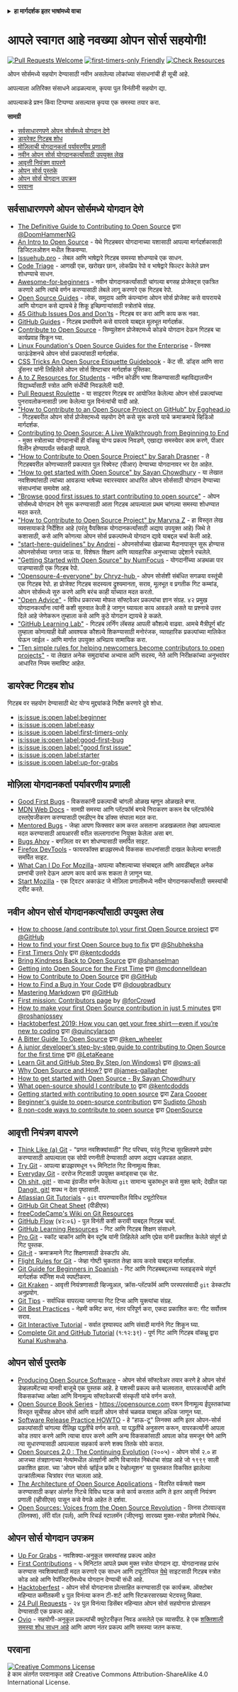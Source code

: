 <!-- Do not translate this -->
<details>
<summary>
<strong> हा मार्गदर्शक इतर भाषांमध्ये वाचा </strong>
</summary>
    <ul>
        <li><a href="./README.md"> English </a></li>
        <li><a href="./README-MR.md"> मराठी </a></li>
        <li><a href="./README-BN.md"> বাংলা </a></li>
        <li><a href="./README-CN.md"> 中文 </a></li>
        <li><a href="./README-RU.md"> русский </a></li>
        <li><a href="./README-RO.md"> Românesc </a></li>
        <li><a href="./README-IT.md"> Italiano </a></li>
        <li><a href="./README-ES.md"> Español </a></li>
        <li><a href="./README-pt-BR.md"> Português (BR) </a></li>
        <li><a href="./README-DE.md"> Deutsch </a></li>
        <li><a href="./README-GR.md"> Ελληνικά </a></li>
        <li><a href="./README-FR.md"> Français </a></li>
        <li><a href="./README-KO.md"> 한국어 </a></li>
        <li><a href="./README-JA.md"> 日本語 </a></li>
    </ul>
</details>
<!-- Do not translate this -->

# आपले स्वागत आहे नवख्या ओपन सोर्स सहयोगी!

[![Pull Requests Welcome](https://img.shields.io/badge/PRs-welcome-brightgreen.svg?style=flat)](http://makeapullrequest.com)
[![first-timers-only Friendly](https://img.shields.io/badge/first--timers--only-friendly-blue.svg)](https://www.firsttimersonly.com/)
[![Check Resources](https://github.com/freeCodeCamp/how-to-contribute-to-open-source/actions/workflows/test.yml/badge.svg)](https://github.com/freeCodeCamp/how-to-contribute-to-open-source/actions/workflows/test.yml)

ओपन सोर्समध्ये सहयोग देण्यासाठी नवीन असलेल्या लोकांच्या संसाधनांची ही सूची आहे.

आपल्याला अतिरिक्त संसाधने आढळल्यास, कृपया पुल विनंतीनी सहयोग द्या.

आपल्याकडे प्रश्न किंवा टिप्पण्या असल्यास कृपया एक समस्या तयार करा.

**सामग्री**

- [सर्वसाधारणपणे ओपन सोर्समध्ये योगदान देणे](#सर्वसाधारणपणे-ओपन-सोर्समध्ये-योगदान-देणे)
- [डायरेक्ट गिटहब शोध](#डायरेक्ट-गिटहब-शोध)
- [मोज़िलाची योगदानकर्ता पर्यावरणीय प्रणाली](#मोज़िला-योगदानकर्ता-पर्यावरणीय-प्रणाली)
- [नवीन ओपन सोर्स योगदानकर्त्यांसाठी उपयुक्त लेख](#नवीन-ओपन-सोर्स-योगदानकर्त्यांसाठी-उपयुक्त-लेख)
- [आवृत्ती नियंत्रण वापरणे](#आवृत्ती-नियंत्रण-वापरणे)
- [ओपन सोर्स पुस्तके](#ओपन-सोर्स-पुस्तके)
- [ओपन सोर्स योगदान उपक्रम](#ओपन-सोर्स-योगदान-उपक्रम)
- [परवाना](#परवाना)

## सर्वसाधारणपणे ओपन सोर्समध्ये योगदान देणे
- [The Definitive Guide to Contributing to Open Source](https://www.freecodecamp.org/news/the-definitive-guide-to-contributing-to-open-source-900d5f9f2282/) द्वारा [@DoomHammerNG](https://twitter.com/DoomHammerNG)
- [An Intro to Open Source](https://www.digitalocean.com/community/tutorial_series/an-introduction-to-open-source) - येथे गिटहबवर योगदानाच्या यशासाठी आपल्या मार्गदर्शकासाठी डिजिटलओशन मधील शिकवण्या.
- [Issuehub.pro](http://issuehub.pro/) - लेबल आणि भाषेद्वारे गिटहब समस्या शोधण्याचे एक साधन.
- [Code Triage](https://www.codetriage.com/) - आणखी एक, खरोखर छान, लोकप्रिय रेपो व भाषेद्वारे फिल्टर केलेले प्रश्न शोधण्याचे साधन.
- [Awesome-for-beginners](https://github.com/MunGell/awesome-for-beginners) - नवीन योगदानकर्त्यांसाठी चांगल्या बगसह प्रोजेक्ट्स एकत्रित करणारे आणि त्यांचे वर्णन करण्यासाठी लेबले लागू करणारे एक गिटहब रेपो.
- [Open Source Guides](https://opensource.guide/) - लोक, समुदाय आणि कंपन्यांना ओपन सोर्स प्रोजेक्ट कसे वापरायचे आणि योगदान कसे द्यायचे हे शिकू इच्छिणाऱ्यांसाठी स्त्रोतांचे संग्रह.
- [45 Github Issues Dos and Don’ts](https://hackernoon.com/45-github-issues-dos-and-donts-dfec9ab4b612) - गिटहब वर करा आणि काय करू नका.
- [GitHub Guides](https://docs.github.com/en) - गिटहब प्रभावीपणे कसे वापरावे याबद्दल मूलभूत मार्गदर्शक.
- [Contribute to Open Source](https://github.com/danthareja/contribute-to-open-source) - सिम्युलेशन प्रोजेक्टमध्ये कोडचे योगदान देऊन गिटहब चा कार्यप्रवाह शिकून घ्या.
- [Linux Foundation's Open Source Guides for the Enterprise](https://www.linuxfoundation.org/resources/open-source-guides) - लिनक्स फाऊंडेशनचे ओपन सोर्स प्रकल्पांसाठी मार्गदर्शक.
- [CSS Tricks An Open Source Etiquette Guidebook](https://css-tricks.com/open-source-etiquette-guidebook/) - केंट सी. डॉड्स आणि सारा ड्रॅसनर यांनी लिहिलेले ओपन सोर्स शिष्टाचार मार्गदर्शक पुस्तिका.
- [A to Z Resources for Students](https://github.com/dipakkr/A-to-Z-Resources-for-Students) - नवीन कोडींग भाषा शिकण्यासाठी महाविद्यालयीन विद्यार्थ्यांसाठी स्त्रोत आणि संधींची निवडलेली यादी.
- [Pull Request Roulette](http://www.pullrequestroulette.com/) - या साइटवर गिटहब वर आयोजित केलेल्या ओपन सोर्स प्रकल्पांच्या पुनरावलोकनासाठी ज़मा केलेल्या पुल विनंत्यांची यादी आहे.
- ["How to Contribute to an Open Source Project on GitHub" by Egghead.io](https://egghead.io/courses/how-to-contribute-to-an-open-source-project-on-github) - गिटहबवरील ओपन सोर्स प्रोजेक्टमध्ये सहयोग देणे कसे सुरू करावे याचे क्रमाक्रमाचे व्हिडिओ मार्गदर्शक.
- [Contributing to Open Source: A Live Walkthrough from Beginning to End](https://medium.com/@kevinjin/contributing-to-open-source-walkthrough-part-0-b3dc43e6b720) - मुक्त स्त्रोताच्या योगदानाची ही वॉकथ्रू योग्य प्रकल्प निवडणे, एखाद्या समस्येवर काम करणे, पीआर विलीन होण्यापर्यंत सर्वकाही व्यापते.
- ["How to Contribute to Open Source Project" by Sarah Drasner](https://css-tricks.com/how-to-contribute-to-an-open-source-project/) - ते गिटहबवरील कोणाच्यातरी प्रकल्पात पुल रिक्वेस्ट (पीआर) देण्याच्या योगदानावर भर देत आहेत.
- ["How to get started with Open Source" by Sayan Chowdhury](https://www.hackerearth.com/getstarted-opensource/) - या लेखात नवशिक्यांसाठी त्यांच्या आवडत्या भाषेच्या स्वारस्यावर आधारित ओपन सोर्ससाठी योगदान देण्याच्या संसाधनांचा समावेश आहे.
- ["Browse good first issues to start contributing to open source"](https://github.blog/2020-01-22-browse-good-first-issues-to-start-contributing-to-open-source/) - ओपन सोर्समध्ये योगदान देणे सुरू करण्यासाठी आता गिटहब आपल्याला प्रथम चांगल्या समस्या शोधण्यात मदत करते.
- ["How to Contribute to Open Source Project" by Maryna Z](https://rubygarage.org/blog/how-contribute-to-open-source-projects) - हा विस्तृत लेख व्यवसायाकडे निर्देशित आहे (परंतु वैयक्तिक योगदानकर्त्यांसाठी अद्याप उपयुक्त आहे) जिथे ते कशासाठी, कसे आणि कोणत्या ओपन सोर्स प्रकल्पांमध्ये योगदान द्यावे याबद्दल चर्चा केली आहे.
- ["start-here-guidelines" by Andrei](https://github.com/zero-to-mastery/start-here-guidelines) -
ओपनसोर्सच्या खेळाच्या मैदानापासून सुरू होण्यास ओपनसोर्सच्या जगात जाऊ या. विशेषतः शिक्षण आणि व्यावहारिक अनुभवाच्या उद्देशाने रचलेले.
- ["Getting Started with Open Source" by NumFocus](https://github.com/numfocus/getting-started-with-open-source) - योगदानींच्या अडथळा पार पाडण्यासाठी एक गिटहब रेपो.
- ["Opensoure-4-everyone" by Chryz-hub ](https://github.com/chryz-hub/opensource-4-everyone) - ओपन सोर्सशी संबंधित सगळया वस्तूंची एक गिटहब रेपो. हा प्रोजेक्ट गिटहब सदस्यत्व द्रुश्यमानता, सराव, मूलभूत व प्रगतीक गिट कम्मांड, ओपन सोर्समध्ये सुरु करणे आणि बरंच काही यांच्यात मदत करतो.
- ["Open Advice"](http://open-advice.org/) - विविध प्रकारच्या मोफत सॉफ्टवेअर प्रकल्पांचा ज्ञान संग्रह. ४२ प्रमुख योगदानकर्त्यांना त्यांनी कशी सुरुवात केली हे जाणून घ्यायला काय आवडले असते या प्रश्नाचे उत्तर दिले आहे जेणेकरून तुम्हाला कसे आणि कुठे योगदान द्यायचे हे कळते.
- ["GitHub Learning Lab"](https://lab.github.com/) - गिटहब लर्निंग लॅबसह आपली कौशल्ये वाढवा. आमचे मैत्रीपूर्ण बॉट तुम्हाला कोणत्याही वेळी आवश्यक कौशल्ये शिकण्यासाठी मनोरंजक, व्यावहारिक प्रकल्पांच्या मालिकेत घेऊन जाईल - आणि मार्गात उपयुक्त अभिप्राय सामायिक करा.
- ["Ten simple rules for helping newcomers become contributors to open projects"](https://journals.plos.org/ploscompbiol/article?id=10.1371/journal.pcbi.1007296) - या लेखात अनेक समुदायांचा अभ्यास आणि सदस्य, नेते आणि निरीक्षकांच्या अनुभवांवर आधारित नियम समाविष्ट आहेत.

## डायरेक्ट गिटहब शोध
गिटहब वर सहयोग देण्यासाठी थेट योग्य मुद्द्यांकडे निर्देश करणारे दुवे शोधा.
- [is:issue is:open label:beginner](https://github.com/search?q=is%3Aissue+is%3Aopen+label%3Abeginner&type=issues)
- [is:issue is:open label:easy](https://github.com/search?q=is%3Aissue+is%3Aopen+label%3Aeasy&type=issues)
- [is:issue is:open label:first-timers-only](https://github.com/search?q=is%3Aissue+is%3Aopen+label%3Afirst-timers-only&type=issues)
- [is:issue is:open label:good-first-bug](https://github.com/search?q=is%3Aissue+is%3Aopen+label%3Agood-first-bug&type=issues)
- [is:issue is:open label:"good first issue"](https://github.com/search?q=is%3Aissue+is%3Aopen+label%3A%22good+first+issue%22&type=issues)
- [is:issue is:open label:starter](https://github.com/search?q=is%3Aissue+is%3Aopen+label%3Astarter&type=issues)
- [is:issue is:open label:up-for-grabs](https://github.com/search?q=is%3Aissue+is%3Aopen+label%3Aup-for-grabs&type=issues)

## मोज़िला योगदानकर्ता पर्यावरणीय प्रणाली
- [Good First Bugs](https://bugzilla.mozilla.org/buglist.cgi?quicksearch=sw:%22[good%20first%20bug]%22&limit=0) - विकसकांनी प्रकल्पाची चांगली ओळख म्हणून ओळखले बग्स.
- [MDN Web Docs](https://developer.mozilla.org/en-US/docs/MDN/Contribute) - सामग्री समस्या आणि प्लॅटफॉर्म बगचे निराकरण करून वेब प्लॅटफॉर्मचे दस्तऐवजीकरण करण्यासाठी एमडीएन वेब डॉक्स संघाला मदत करा.
- [Mentored Bugs](https://bugzilla.mozilla.org/buglist.cgi?quicksearch=mentor%3A%40) - जेव्हा आपण फिक्सवर काम करत असताना अडखळलात तेव्हा आपल्याला मदत करण्यासाठी आयआरसी वरील सल्लागारांना नियुक्त केलेला असा बग.
- [Bugs Ahoy](https://www.joshmatthews.net/bugsahoy/) - बगज़िला वर बग शोधण्यासाठी समर्पित साइट.
- [Firefox DevTools](http://firefox-dev.tools/) - फायरफॉक्स ब्राउझरमध्ये विकसक साधनांसाठी दाखल केलेल्या बगसाठी समर्पित साइट.
- [What Can I Do For Mozilla](https://whatcanidoformozilla.org/) - आपल्या कौशल्याच्या संचाबद्दल आणि आवडींबद्दल अनेक प्रश्नांची उत्तरे देऊन आपण काय कार्य करू शकता ते ज़ाणून घ्या.
- [Start Mozilla](https://twitter.com/StartMozilla) - एक ट्विटर अकाऊंट जे मोज़िला प्रणालीमध्ये नवीन योगदानकर्त्यांसाठी समस्यांची ट्वीट करते.

## नवीन ओपन सोर्स योगदानकर्त्यांसाठी उपयुक्त लेख
- [How to choose (and contribute to) your first Open Source project](https://github.com/collections/choosing-projects) द्वारा [@GitHub](https://github.com/github)
- [How to find your first Open Source bug to fix](https://www.freecodecamp.org/news/finding-your-first-open-source-project-or-bug-to-work-on-1712f651e5ba/) द्वारा [@Shubheksha](https://github.com/Shubheksha)
- [First Timers Only](https://kentcdodds.com/blog/first-timers-only) द्वारा [@kentcdodds](https://github.com/kentcdodds)
- [Bring Kindness Back to Open Source](https://web.archive.org/web/20201009150545/https://www.hanselman.com/blog/bring-kindness-back-to-open-source) द्वारा [@shanselman](https://github.com/shanselman)
- [Getting into Open Source for the First Time](https://www.nearform.com/blog/getting-into-open-source-for-the-first-time/) द्वारा [@mcdonnelldean](https://github.com/mcdonnelldean)
- [How to Contribute to Open Source](https://opensource.guide/how-to-contribute/) द्वारा [@GitHub](https://github.com/github/opensource.guide)
- [How to Find a Bug in Your Code](https://8thlight.com/insights/how-to-find-a-bug-in-your-code) द्वारा [@dougbradbury](https://twitter.com/dougbradbury)
- [Mastering Markdown](https://docs.github.com/features/mastering-markdown/) द्वारा [@GitHub](https://github.com/github/docs)
- [First mission: Contributors page](https://forcrowd.medium.com/first-mission-contributors-page-df24e6e70705#.2v2g0no29) by [@forCrowd](https://github.com/forCrowd)
- [How to make your first Open Source contribution in just 5 minutes](https://www.freecodecamp.org/news/how-to-make-your-first-open-source-contribution-in-just-5-minutes-aaad1fc59c9a/) द्वारा [@roshanjossey](https://github.com/Roshanjossey/)
- [Hacktoberfest 2019: How you can get your free shirt — even if you’re new to coding](https://www.freecodecamp.org/news/hacktoberfest-2018-how-you-can-get-your-free-shirt-even-if-youre-new-to-coding-96080dd0b01b/) द्वारा [@quincylarson](https://www.freecodecamp.org/news/author/quincylarson/)
- [A Bitter Guide To Open Source](https://medium.com/codezillas/a-bitter-guide-to-open-source-a8e3b6a3c1c4) द्वारा [@ken_wheeler](https://medium.com/@ken_wheeler)
- [A junior developer’s step-by-step guide to contributing to Open Source for the first time](https://hackernoon.com/contributing-to-open-source-the-sharks-are-photoshopped-47e22db1ab86) द्वारा [@LetaKeane](https://hackernoon.com/u/letakeane)
- [Learn Git and GitHub Step By Step (on Windows)](https://medium.com/illumination/path-to-learning-git-and-github-be93518e06dc) द्वारा [@ows-ali](https://medium.com/@ows_ali)
- [Why Open Source and How?](https://careerkarma.com/blog/open-source-projects-for-beginners/) द्वारा [@james-gallagher](https://careerkarma.com/blog/author/jamesgallagher/)
- [How to get started with Open Source - By Sayan Chowdhury](https://www.hackerearth.com/getstarted-opensource/)
- [What open-source should I contribute to](https://kentcdodds.com/blog/what-open-source-project-should-i-contribute-to/) द्वारा [@kentcdodds](https://github.com/kentcdodds)
- [Getting started with contributing to open source](https://stackoverflow.blog/2020/08/03/getting-started-with-contributing-to-open-source/) द्वारा [Zara Cooper](https://stackoverflow.blog/author/zara-cooper/)
- [Beginner's guide to open-source contribution](https://workat.tech/general/article/open-source-contribution-guide-xmhf1k601vdj) द्वारा [Sudipto Ghosh](https://github.com/pydevsg)
- [8 non-code ways to contribute to open source](https://opensource.com/life/16/1/8-ways-contribute-open-source-without-writing-code) द्वारा [OpenSource](https://twitter.com/OpenSourceWay)

## आवृत्ती नियंत्रण वापरणे
- [Think Like (a) Git](https://think-like-a-git.net/) - "प्रगत नवशिक्यांसाठी" गिट परिचय, परंतु गिटचा सुरक्षितपणे प्रयोग करण्यासाठी आपल्याला एक सोपी रणनीती देण्यासाठी आपण अद्याप धडपडत आहात.
- [Try Git](https://docs.github.com/en/get-started/quickstart/set-up-git) - आपल्या ब्राउझरमधून १५ मिनिटांत गिट विनामूल्य शिका.
- [Everyday Git](https://git-scm.com/docs/giteveryday) - दररोज गिटसाठी उपयुक्त कमांड्सचा एक सेट.
- [Oh shit, git!](https://ohshitgit.com/) - साध्या इंग्रजीत वर्णन केलेल्या `git` सामान्य चुकांमधून कसे मुक्त व्हावे; देखील पहा [Dangit, git!](https://dangitgit.com/) शपथ न देता पृष्ठासाठी.
- [Atlassian Git Tutorials](https://www.atlassian.com/git/tutorials) - `git` वापरण्यावरील विविध ट्यूटोरियल
- [GitHub Git Cheat Sheet](https://education.github.com/git-cheat-sheet-education.pdf) (पीडीएफ)
- [freeCodeCamp's Wiki on Git Resources](https://forum.freecodecamp.org/t/wiki-git-resources/13136)
- [GitHub Flow](https://www.youtube.com/watch?v=juLIxo42A_s) (४२:०६) - पुल विनंती कशी करावी याबद्दल गिटहब चर्चा.
- [GitHub Learning Resources](https://docs.github.com/en/free-pro-team@latest/github/getting-started-with-github/git-and-github-learning-resources) - गिट आणि गिटहब शिक्षण संसाधने.
- [Pro Git](https://git-scm.com/book/en/v2) - स्कॉट चाकॉन आणि बेन स्ट्रॉब यांनी लिहिलेले आणि एप्रेस यांनी प्रकाशित केलेले संपूर्ण प्रो गिट पुस्तक.
- [Git-it](https://github.com/jlord/git-it-electron) - क्रमाक्रमाने गिट शिक्षणासाठी डेस्कटॉप ॲप.
- [Flight Rules for Git](https://github.com/k88hudson/git-flight-rules) - जेव्हा गोष्टी चुकतात तेव्हा काय करावे याबद्दल मार्गदर्शक.
- [Git Guide for Beginners in Spanish](https://platzi.github.io/git-slides/#/) - गिट आणि गिटहबबद्दलच्या स्लाइड्सचे संपूर्ण मार्गदर्शक स्पॅनिश मध्ये स्पष्टीकरण.
- [Git Kraken](https://www.gitkraken.com/git-client) - आवृत्ती नियंत्रणासाठी व्हिज्युअल, क्रॉस-प्लॅटफॉर्म आणि परस्परसंवादी `git` डेस्कटॉप अनुप्रयोग.
- [Git Tips](https://github.com/git-tips/tips) - सर्वाधिक वापरल्या जाणार्‍या गिट टिप्स आणि युक्त्यांचा संग्रह.
- [Git Best Practices](https://sethrobertson.github.io/GitBestPractices/) - नेहमी कमिट करा, नंतर परिपूर्ण करा, एकदा प्रकाशित करा: गीट सर्वोत्तम सराव.
- [Git Interactive Tutorial](https://learngitbranching.js.org/) - सर्वात दृश्यास्पद आणि संवादी मार्गाने गिट शिकून घ्या.
- [Complete Git and GitHub Tutorial](https://www.youtube.com/watch?v=apGV9Kg7ics) (१:१२:३९) - पूर्ण गिट आणि गिटहब वॉकथ्रू द्वारा [Kunal Kushwaha](https://www.youtube.com/channel/UCBGOUQHNNtNGcGzVq5rIXjw).

## ओपन सोर्स पुस्तके
- [Producing Open Source Software](https://producingoss.com/) - ओपन सोर्स सॉफ्टवेअर तयार करणे हे ओपन सोर्स डेव्हलपमेंटच्या मानवी बाजूचे एक पुस्तक आहे. हे यशस्वी प्रकल्प कसे चालवतात, वापरकर्त्यांची आणि विकसकांच्या अपेक्षा आणि विनामूल्य सॉफ्टवेअरची संस्कृती यांचे वर्णन करते.
- [Open Source Book Series](https://opensource.com/resources/ebooks) - https://opensource.com वरून विनामूल्य ईपुस्तकांच्या विस्तृत सूचीसह ओपन सोर्स आणि वाढती ओपन सोर्स चळवळ याबद्दल अधिक जाणून घ्या.
- [Software Release Practice HOWTO](https://tldp.org/HOWTO/Software-Release-Practice-HOWTO/) - हे "हाऊ-टू" लिनक्स आणि इतर ओपन-सोर्स प्रकल्पांसाठी चांगल्या रीलिझ पद्धतींचे वर्णन करते. या पद्धतींचे अनुसरण करून, वापरकर्त्यांनी आपला कोड तयार करणे आणि त्याचा वापर करणे आणि अन्य विकसकांसाठी आपला कोड समजून घेणे आणि त्या सुधारण्यासाठी आपल्याला सहकार्य करणे शक्य तितके सोपे कराल.
- [Open Sources 2.0 : The Continuing Evolution](https://archive.org/details/opensources2.000diborich) (२००५) - ओपन सोर्स २.० हा आजच्या तंत्रज्ञानाच्या नेत्यांमधील अंतर्ज्ञानी आणि विचारवंत निबंधांचा संग्रह आहे जो १९९९ साली प्रकाशित झाला. च्या 'ओपन सोर्सः व्हॉईज फ्रॉम द रेव्होल्यूशन' या पुस्तकात विकसित झालेल्या उत्क्रांतीत्मक चित्रांवर रंगत चालला आहे.
- [The Architecture of Open Source Applications](http://www.aosabook.org/en/git.html) - वितरित वर्कफ्लो सक्षम करण्यासाठी कव्हर अंतर्गत गिटचे विविध घटक कसे कार्य करतात आणि ते इतर आवृत्ती नियंत्रण प्रणाली (व्हीसीएस) पासून कसे वेगळे आहेत ते दर्शवा.
- [Open Sources: Voices from the Open Source Revolution](https://www.oreilly.com/openbook/opensources/book/) - लिनस टोरवाल्ड्स (लिनक्स), लॅरी वॉल (पर्ल), आणि रिचर्ड स्टालमॅन (जीएनयू) सारख्या मुक्त-स्त्रोत प्रणेतांचे निबंध.

## ओपन सोर्स योगदान उपक्रम
- [Up For Grabs](https://up-for-grabs.net/) - नवशिक्या-अनुकूल समस्यांसह प्रकल्प आहेत
- [First Contributions](https://firstcontributions.github.io/) - ५ मिनिटांत आपले प्रथम मुक्त स्त्रोत योगदान द्या. योगदानासह प्रारंभ करण्यास नवशिक्यांसाठी मदत करणारे एक साधन आणि ट्यूटोरियल [येथे](https://github.com/firstcontributions/first-contributions) साइटसाठी गिटहब स्त्रोत कोड आहे आणि रेपॉजिटरीमध्येच योगदान देण्याची संधी आहे.
- [Hacktoberfest](https://hacktoberfest.digitalocean.com/) - ओपन सोर्स योगदानास प्रोत्साहित करण्यासाठी एक कार्यक्रम. ऑक्टोबर महिन्यात कमीतकमी ४ पुल विनंत्या करुन टी-शर्ट आणि स्टिकरसारख्या भेटवस्तू मिळवा.
- [24 Pull Requests](https://24pullrequests.com) - २४ पुल विनंत्या डिसेंबर महिन्यात ओपन सोर्स सहयोगास प्रोत्साहन देण्यासाठी एक प्रकल्प आहे.
- [Ovio](https://ovio.org) - सहयोगी-अनुकूल प्रकल्पांची क्युरेटरीकृत निवड असलेले एक व्यासपीठ. हे एक [शक्तिशाली समस्या शोध साधन आहे](https://ovio.org/issues) आणि आपण नंतर प्रकल्प आणि समस्या जतन करूया.

## परवाना
<a rel="license" href="https://creativecommons.org/licenses/by-sa/4.0/"><img alt="Creative Commons License" style="border-width:0" src="https://licensebuttons.net/l/by-sa/4.0/88x31.png" /></a><br />हे काम अंतर्गत परवानाकृत आहे <a>Creative Commons Attribution-ShareAlike 4.0 International License</a>.
